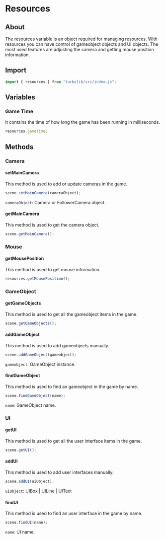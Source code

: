 # Resources
## About
The resources variable is an object required for managing resources. With resources you can have control of gameobject objects and UI objects. The most used features are adjusting the camera and getting mouse position information.

## Import
```javascript
import { resources } from "turbolib/src/index.js";
```

## Variables
### Game Time
It contains the time of how long the game has been running in milliseconds.
```javascript
resources.gameTime;
```

## Methods
### Camera
#### setMainCamera
This method is used to add or update cameras in the game.
```javascript
scene.setMainCamera(cameraObject);
```
`cameraObject`: Camera or FollowerCamera object. 

#### getMainCamera
This method is used to get the camera object.
```javascript
scene.getMainCamera();
```

### Mouse
#### getMousePosition
This method is used to get mouse information.
```javascript
resources.getMousePosition();
```

### GameObject
#### getGameObjects
This method is used to get all the gameobject items in the game.
```javascript
scene.getGameObjects();
```

#### addGameObject
This method is used to add gameobjects manually.
```javascript
scene.addGameObject(gameobject);
```
`gameobject`: GameObject instance.

#### findGameObject
This method is used to find an gameobject in the game by name.
```javascript
scene.findGameObject(name);
```
`name`: GameObject name.

### UI
#### getUI
This method is used to get all the user interface items in the game.
```javascript
scene.getUI();
```

#### addUI
This method is used to add user interfaces manually.
```javascript
scene.addUI(uiObject);
```
`uiObject`: UIBox | UILine | UIText

#### findUI
This method is used to find an user interface in the game by name.
```javascript
scene.findUI(name);
```
`name`: UI name.